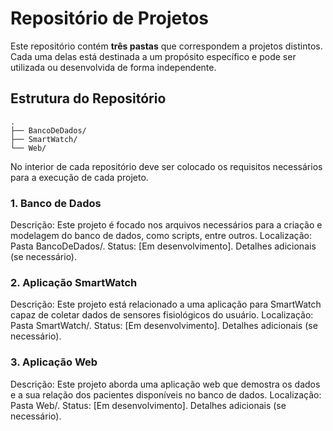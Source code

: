 # Repositório de Projetos

Este repositório contém **três pastas** que correspondem a projetos distintos. Cada uma delas está destinada a um propósito específico e pode ser utilizada ou desenvolvida de forma independente.

## Estrutura do Repositório

```plaintext
.
├── BancoDeDados/
├── SmartWatch/
└── Web/
```

No interior de cada repositório deve ser colocado os requisitos necessários para a execução de cada projeto.
### 1. Banco de Dados

Descrição: Este projeto é focado nos arquivos necessários para a criação e modelagem do banco de dados, como scripts, entre outros.
Localização: Pasta BancoDeDados/.
Status: [Em desenvolvimento].
Detalhes adicionais (se necessário).
### 2. Aplicação SmartWatch

Descrição: Este projeto está relacionado a uma aplicação para SmartWatch capaz de coletar dados de sensores fisiológicos do usuário.
Localização: Pasta SmartWatch/.
Status: [Em desenvolvimento].
Detalhes adicionais (se necessário).
### 3. Aplicação Web

Descrição: Este projeto aborda uma aplicação web que demostra os dados e a sua relação dos pacientes disponíveis no banco de dados.
Localização: Pasta Web/.
Status: [Em desenvolvimento].
Detalhes adicionais (se necessário).

